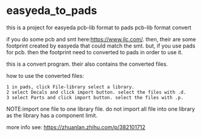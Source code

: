 # easyeda_to_pads
this is a project for easyeda pcb-lib format to pads pcb-lib format convert


if you do some pcb and smt here:https://www.jlc.com/.
then, their are some footprint created by easyeda that could match the smt.
but, if you use pads for pcb. then the footprint need to converted to pads in order to use it.

this is a convert program.
their also contains the converted files.


how to use the converted files:

```
1 in pads, click File-library select a library.
2 select Decals and click import button. select the files with .d.
3 select Parts and click import button. select the files with .p.
```

NOTE:import one file to one library file. do not import all file into one library as the library has a component limit.


more info see:
https://zhuanlan.zhihu.com/p/382101712


